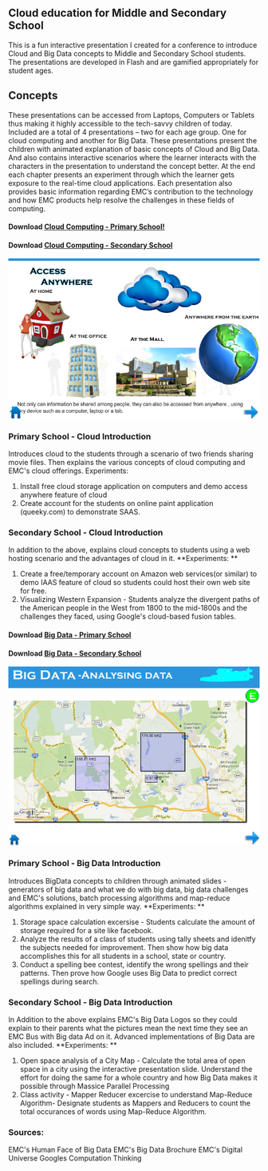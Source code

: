 ## Cloud education for Middle and Secondary School
This is a fun interactive presentation I created for a conference to introduce Cloud and Big Data concepts to Middle and Secondary School students. The presentations are developed in Flash and are gamified appropriately for student ages.

## Concepts
These presentations can be accessed from Laptops, Computers or Tablets thus making it highly accessible to the tech-savvy children of today. Included are a total of 4 presentations – two for each age group. One for cloud computing and another for Big Data. These presentations present the children with animated explanation of basic concepts of Cloud and Big Data. And also contains interactive scenarios where the learner interacts with the characters in the presentation to understand the concept better. At the end each chapter presents an experiment through which the learner gets exposure to the real-time cloud applications. Each presentation also provides basic information regarding EMC’s contribution to the technology and how EMC products help resolve the challenges in these fields of computing. 

#### Download [Cloud Computing - Primary School!](https://github.com/mmumshad/Cloud-Education/blob/master/Cloud%20-%20Primary%20School.swf) 
#### Download [Cloud Computing - Secondary School](https://github.com/mmumshad/Cloud-Education/blob/master/Cloud%20-%20Secondary%20School_new.swf) 

![Cloud Computing](https://github.com/mmumshad/Cloud-Education/blob/master/Cloud%20Computing.png)

### Primary School - Cloud Introduction 
Introduces cloud to the students through a scenario of two friends sharing movie files. Then explains the various concepts of cloud computing and EMC's cloud offerings. 
Experiments: 
1. Install free cloud storage application on computers and demo access anywhere feature of cloud 
2. Create account for the students on online paint application (queeky.com) to demonstrate SAAS. 

### Secondary School - Cloud Introduction 
In addition to the above, explains cloud concepts to students using a web hosting scenario and the advantages of cloud in it. 
**Experiments: **
1. Create a free/temporary account on Amazon web services(or similar) to demo IAAS feature of cloud so students could host their own web site for free. 
2. Visualizing Western Expansion - Students analyze the divergent paths of the American people in the West from 1800 to the mid-1800s and the challenges they faced, using Google's cloud-based fusion tables. 


#### Download [Big Data - Primary School](https://github.com/mmumshad/Cloud-Education/blob/master/Primary%20School%20-%20BigData%20Introduction.swf) 
#### Download [Big Data - Secondary School](https://github.com/mmumshad/Cloud-Education/blob/master/Secondary%20School%20-%20BigData%20Introduction.swf) 

![Big Data](https://github.com/mmumshad/Cloud-Education/blob/master/BigData.png)

### Primary School - Big Data Introduction 
Introduces BigData concepts to children through animated slides - generators of big data and what we do with big data, big data challenges and EMC's solutions, batch processing algorithms and map-reduce algorithms explained in very simple way. 
**Experiments: **
1. Storage space calculation excersise - Students calculate the amount of storage required for a site like facebook. 
2. Analyze the results of a class of students using tally sheets and idenitfy the subjects needed for improvement. Then show how big data accomplishes this for all students in a school, state or country. 
3. Conduct a spelling bee contest, identify the wrong spellings and their patterns. Then prove how Google uses Big Data to predict correct spellings during search. 

### Secondary School - Big Data Introduction 
In Addition to the above explains EMC's Big Data Logos so they could explain to their parents what the pictures mean the next time they see an EMC Bus with Big data Ad on it.  Advanced implementations of Big Data are also included.
**Experiments: **
1. Open space analysis of a City Map - Calculate the total area of open space in a city using the interactive presentation slide. Understand the effort for doing the same for a whole country and how Big Data makes it possible through Massice Parallel Processing 
2. Class activity - Mapper Reducer excercise to understand Map-Reduce Algorithm- Designate students as Mappers and Reducers to count the total occurances of words using Map-Reduce Algorithm. 

### Sources: 
EMC's Human Face of Big Data 
EMC's Big Data Brochure 
EMC's Digital Universe 
Googles Computation Thinking
